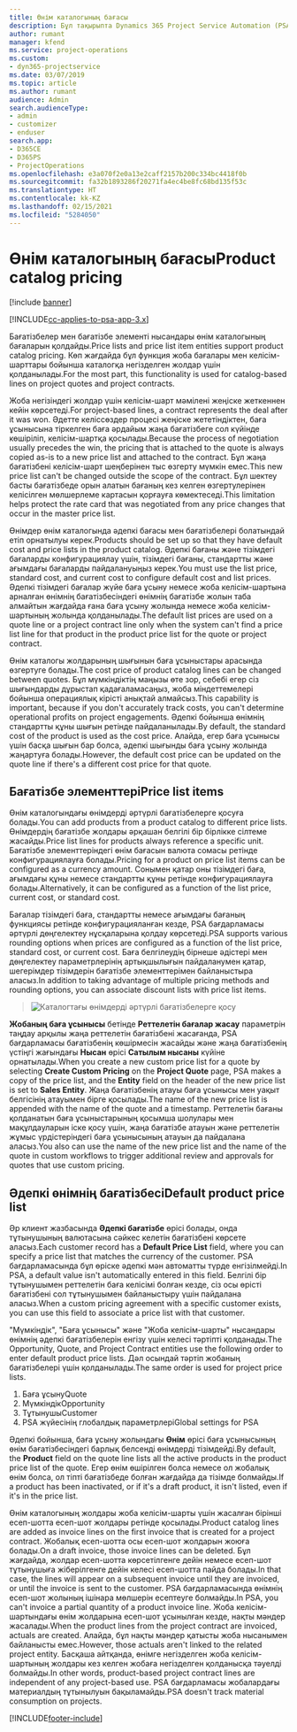 ```yaml
---
title: Өнім каталогының бағасы
description: Бұл тақырыпта Dynamics 365 Project Service Automation (PSA) бағдарламасында өнім каталогының бағасы қалай жұмыс істейтіні туралы ақпарат берілген.
author: rumant
manager: kfend
ms.service: project-operations
ms.custom:
- dyn365-projectservice
ms.date: 03/07/2019
ms.topic: article
ms.author: rumant
audience: Admin
search.audienceType:
- admin
- customizer
- enduser
search.app:
- D365CE
- D365PS
- ProjectOperations
ms.openlocfilehash: e3a070f2e0a13e2caff2157b200c334bc4418f0b
ms.sourcegitcommit: fa32b1893286f20271fa4ec4be8fc68bd135f53c
ms.translationtype: HT
ms.contentlocale: kk-KZ
ms.lasthandoff: 02/15/2021
ms.locfileid: "5284050"
---
```

# <a name="product-catalog-pricing"></a><span data-ttu-id="f4b95-103">Өнім каталогының бағасы</span><span class="sxs-lookup"><span data-stu-id="f4b95-103">Product catalog pricing</span></span> 

[!include [banner](../includes/psa-now-project-operations.md)]

[!INCLUDE[cc-applies-to-psa-app-3.x](../includes/cc-applies-to-psa-app-3x.md)]


<span data-ttu-id="f4b95-104">Бағатізбелер мен бағатізбе элементі нысандары өнім каталогының бағаларын қолдайды.</span><span class="sxs-lookup"><span data-stu-id="f4b95-104">Price lists and price list item entities support product catalog pricing.</span></span> <span data-ttu-id="f4b95-105">Көп жағдайда бұл функция жоба бағалары мен келісім-шарттары бойынша каталогқа негізделген жолдар үшін қолданылады.</span><span class="sxs-lookup"><span data-stu-id="f4b95-105">For the most part, this functionality is used for catalog-based lines on project quotes and project contracts.</span></span>

<span data-ttu-id="f4b95-106">Жоба негізіндегі жолдар үшін келісім-шарт мәмілені жеңіске жеткеннен кейін көрсетеді.</span><span class="sxs-lookup"><span data-stu-id="f4b95-106">For project-based lines, a contract represents the deal after it was won.</span></span> <span data-ttu-id="f4b95-107">Әдетте келіссөздер процесі жеңіске жететіндіктен, баға ұсынысына тіркелген баға әрдайым жаңа бағатізбеге сол күйінде көшіріліп, келісім-шартқа қосылады.</span><span class="sxs-lookup"><span data-stu-id="f4b95-107">Because the process of negotiation usually precedes the win, the pricing that is attached to the quote is always copied as-is to a new price list and attached to the contract.</span></span> <span data-ttu-id="f4b95-108">Бұл жаңа бағатізбені келісім-шарт шеңберінен тыс өзгерту мүмкін емес.</span><span class="sxs-lookup"><span data-stu-id="f4b95-108">This new price list can't be changed outside the scope of the contract.</span></span> <span data-ttu-id="f4b95-109">Бұл шектеу басты бағатізбеде орын алатын бағаның кез келген өзгертулерінен келісілген мөлшерлеме картасын қорғауға көмектеседі.</span><span class="sxs-lookup"><span data-stu-id="f4b95-109">This limitation helps protect the rate card that was negotiated from any price changes that occur in the master price list.</span></span>

<span data-ttu-id="f4b95-110">Өнімдер өнім каталогында әдепкі бағасы мен бағатізбелері болатындай етіп орнатылуы керек.</span><span class="sxs-lookup"><span data-stu-id="f4b95-110">Products should be set up so that they have default cost and price lists in the product catalog.</span></span> <span data-ttu-id="f4b95-111">Әдепкі бағаны және тізімдегі бағаларды конфигурациялау үшін, тізімдегі бағаны, стандартты және ағымдағы бағаларды пайдалануыңыз керек.</span><span class="sxs-lookup"><span data-stu-id="f4b95-111">You must use the list price, standard cost, and current cost to configure default cost and list prices.</span></span> <span data-ttu-id="f4b95-112">Әдепкі тізімдегі бағалар жүйе баға ұсыну немесе жоба келісім-шартына арналған өнімнің бағатізбесіндегі өнімнің бағатізбе жолын таба алмайтын жағдайда ғана баға ұсыну жолында немесе жоба келісім-шартының жолында қолданылады.</span><span class="sxs-lookup"><span data-stu-id="f4b95-112">The default list prices are used on a quote line or a project contract line only when the system can't find a price list line for that product in the product price list for the quote or project contract.</span></span>

<span data-ttu-id="f4b95-113">Өнім каталогы жолдарының шығынын баға ұсыныстары арасында өзгертуге болады.</span><span class="sxs-lookup"><span data-stu-id="f4b95-113">The cost price of product catalog lines can be changed between quotes.</span></span> <span data-ttu-id="f4b95-114">Бұл мүмкіндіктің маңызы өте зор, себебі егер сіз шығындарды дұрыстап қадағаламасаңыз, жоба міндеттемелері бойынша операциялық кірісті анықтай алмайсыз.</span><span class="sxs-lookup"><span data-stu-id="f4b95-114">This capability is important, because if you don't accurately track costs, you can't determine operational profits on project engagements.</span></span> <span data-ttu-id="f4b95-115">Әдепкі бойынша өнімнің стандартты құны шығын ретінде пайдаланылады.</span><span class="sxs-lookup"><span data-stu-id="f4b95-115">By default, the standard cost of the product is used as the cost price.</span></span> <span data-ttu-id="f4b95-116">Алайда, егер баға ұсынысы үшін басқа шығын бар болса, әдепкі шығынды баға ұсыну жолында жаңартуға болады.</span><span class="sxs-lookup"><span data-stu-id="f4b95-116">However, the default cost price can be updated on the quote line if there's a different cost price for that quote.</span></span>

## <a name="price-list-items"></a><span data-ttu-id="f4b95-117">Бағатізбе элементтері</span><span class="sxs-lookup"><span data-stu-id="f4b95-117">Price list items</span></span>

<span data-ttu-id="f4b95-118">Өнім каталогындағы өнімдерді әртүрлі бағатізбелерге қосуға болады.</span><span class="sxs-lookup"><span data-stu-id="f4b95-118">You can add products from a product catalog to different price lists.</span></span> <span data-ttu-id="f4b95-119">Өнімдердің бағатізбе жолдары әрқашан белгілі бір бірлікке сілтеме жасайды.</span><span class="sxs-lookup"><span data-stu-id="f4b95-119">Price list lines for products always reference a specific unit.</span></span> <span data-ttu-id="f4b95-120">Бағатізбе элементтеріндегі өнім бағасын валюта сомасы ретінде конфигурациялауға болады.</span><span class="sxs-lookup"><span data-stu-id="f4b95-120">Pricing for a product on price list items can be configured as a currency amount.</span></span> <span data-ttu-id="f4b95-121">Сонымен қатар оны тізімдегі баға, ағымдағы құны немесе стандартты құны ретінде конфигурациялауға болады.</span><span class="sxs-lookup"><span data-stu-id="f4b95-121">Alternatively, it can be configured as a function of the list price, current cost, or standard cost.</span></span>

<span data-ttu-id="f4b95-122">Бағалар тізімдегі баға, стандартты немесе ағымдағы бағаның функциясы ретінде конфигурацияланған кезде, PSA бағдарламасы әртүрлі дөңгелектеу нұсқаларына қолдау көрсетеді.</span><span class="sxs-lookup"><span data-stu-id="f4b95-122">PSA supports various rounding options when prices are configured as a function of the list price, standard cost, or current cost.</span></span> <span data-ttu-id="f4b95-123">Баға белгілеудің бірнеше әдістері мен дөңгелектеу параметрлерінің артықшылығын пайдаланумен қатар, шегерімдер тізімдерін бағатізбе элементтерімен байланыстыра аласыз.</span><span class="sxs-lookup"><span data-stu-id="f4b95-123">In addition to taking advantage of multiple pricing methods and rounding options, you can associate discount lists with price list items.</span></span> 

> ![Каталогтағы өнімдерді әртүрлі бағатізбелерге қосу](media/basic-guide-16.png)

<span data-ttu-id="f4b95-125">**Жобаның баға ұсынысы** бетінде **Реттелетін бағалар жасау** параметрін таңдау арқылы жаңа реттелетін бағатізбені жасағанда, PSA бағдарламасы бағатізбенің көшірмесін жасайды және жаңа бағатізбенің үстіңгі жағындағы **Нысан** өрісі **Сатылым нысаны** күйіне орнатылады.</span><span class="sxs-lookup"><span data-stu-id="f4b95-125">When you create a new custom price list for a quote by selecting **Create Custom Pricing** on the **Project Quote** page, PSA makes a copy of the price list, and the **Entity** field on the header of the new price list is set to **Sales Entity**.</span></span> <span data-ttu-id="f4b95-126">Жаңа бағатізбенің атауы баға ұсынысы мен уақыт белгісінің атауымен бірге қосылады.</span><span class="sxs-lookup"><span data-stu-id="f4b95-126">The name of the new price list is appended with the name of the quote and a timestamp.</span></span> <span data-ttu-id="f4b95-127">Реттелетін бағаны қолданатын баға ұсыныстарының қосымша шолулары мен мақұлдауларын іске қосу үшін, жаңа бағатізбе атауын және реттелетін жұмыс үрдістеріндегі баға ұсынысының атауын да пайдалана аласыз.</span><span class="sxs-lookup"><span data-stu-id="f4b95-127">You also can use the name of the new price list and the name of the quote in custom workflows to trigger additional review and approvals for quotes that use custom pricing.</span></span>

 
## <a name="default-product-price-list"></a><span data-ttu-id="f4b95-128">Әдепкі өнімнің бағатізбесі</span><span class="sxs-lookup"><span data-stu-id="f4b95-128">Default product price list</span></span>
<span data-ttu-id="f4b95-129">Әр клиент жазбасында **Әдепкі бағатізбе** өрісі болады, онда тұтынушының валютасына сәйкес келетін бағатізбені көрсете аласыз.</span><span class="sxs-lookup"><span data-stu-id="f4b95-129">Each customer record has a **Default Price List** field, where you can specify a price list that matches the currency of the customer.</span></span> <span data-ttu-id="f4b95-130">PSA бағдарламасында бұл өріске әдепкі мән автоматты түрде енгізілмейді.</span><span class="sxs-lookup"><span data-stu-id="f4b95-130">In PSA, a default value isn't automatically entered in this field.</span></span> <span data-ttu-id="f4b95-131">Белгілі бір тұтынушымен реттелетін баға келісімі болған кезде, сіз осы өрісті бағатізбені сол тұтынушымен байланыстыру үшін пайдалана аласыз.</span><span class="sxs-lookup"><span data-stu-id="f4b95-131">When a custom pricing agreement with a specific customer exists, you can use this field to associate a price list with that customer.</span></span>

<span data-ttu-id="f4b95-132">"Мүмкіндік", "Баға ұсынысы" және "Жоба келісім-шарты" нысандары өнімнің әдепкі бағатізбелерін енгізу үшін келесі тәртіпті қолданады.</span><span class="sxs-lookup"><span data-stu-id="f4b95-132">The Opportunity, Quote, and Project Contract entities use the following order to enter default product price lists.</span></span> <span data-ttu-id="f4b95-133">Дәл осындай тәртіп жобаның бағатізбелері үшін қолданылады.</span><span class="sxs-lookup"><span data-stu-id="f4b95-133">The same order is used for project price lists.</span></span>

1.  <span data-ttu-id="f4b95-134">Баға ұсыну</span><span class="sxs-lookup"><span data-stu-id="f4b95-134">Quote</span></span>
2.  <span data-ttu-id="f4b95-135">Мүмкіндік</span><span class="sxs-lookup"><span data-stu-id="f4b95-135">Opportunity</span></span>
3.  <span data-ttu-id="f4b95-136">Тұтынушы</span><span class="sxs-lookup"><span data-stu-id="f4b95-136">Customer</span></span>
4.  <span data-ttu-id="f4b95-137">PSA жүйесінің глобалдық параметрлері</span><span class="sxs-lookup"><span data-stu-id="f4b95-137">Global settings for PSA</span></span>

<span data-ttu-id="f4b95-138">Әдепкі бойынша, баға ұсыну жолындағы **Өнім** өрісі баға ұсынысының өнім бағатізбесіндегі барлық белсенді өнімдерді тізімдейді.</span><span class="sxs-lookup"><span data-stu-id="f4b95-138">By default, the **Product** field on the quote line lists all the active products in the product price list of the quote.</span></span> <span data-ttu-id="f4b95-139">Егер өнім өшірілген болса немесе ол жобалық өнім болса, ол тіпті бағатізбеде болған жағдайда да тізімде болмайды.</span><span class="sxs-lookup"><span data-stu-id="f4b95-139">If a product has been inactivated, or if it's a draft product, it isn't listed, even if it's in the price list.</span></span> 

<span data-ttu-id="f4b95-140">Өнім каталогының жолдары жоба келісім-шарты үшін жасалған бірінші есеп-шотта есеп-шот жолдары ретінде қосылады.</span><span class="sxs-lookup"><span data-stu-id="f4b95-140">Product catalog lines are added as invoice lines on the first invoice that is created for a project contract.</span></span> <span data-ttu-id="f4b95-141">Жобалық есеп-шотта осы есеп-шот жолдарын жоюға болады.</span><span class="sxs-lookup"><span data-stu-id="f4b95-141">On a draft invoice, those invoice lines can be deleted.</span></span> <span data-ttu-id="f4b95-142">Бұл жағдайда, жолдар есеп-шотта көрсетілгенге дейін немесе есеп-шот тұтынушыға жіберілгенге дейін келесі есеп-шотта пайда болады.</span><span class="sxs-lookup"><span data-stu-id="f4b95-142">In that case, the lines will appear on a subsequent invoice until they are invoiced, or until the invoice is sent to the customer.</span></span> <span data-ttu-id="f4b95-143">PSA бағдарламасында өнімнің есеп-шот жолының ішінара мөлшерін есептеуге болмайды.</span><span class="sxs-lookup"><span data-stu-id="f4b95-143">In PSA, you can't invoice a partial quantity of a product invoice line.</span></span> <span data-ttu-id="f4b95-144">Жоба келісім-шартындағы өнім жолдарына есеп-шот ұсынылған кезде, нақты мәндер жасалады.</span><span class="sxs-lookup"><span data-stu-id="f4b95-144">When the product lines from the project contract are invoiced, actuals are created.</span></span> <span data-ttu-id="f4b95-145">Алайда, бұл нақты мәндер қатысты жоба нысанымен байланысты емес.</span><span class="sxs-lookup"><span data-stu-id="f4b95-145">However, those actuals aren't linked to the related project entity.</span></span> <span data-ttu-id="f4b95-146">Басқаша айтқанда, өнімге негізделген жоба келісім-шартының жолдары кез келген жобаға негізделген қолданысқа тәуелді болмайды.</span><span class="sxs-lookup"><span data-stu-id="f4b95-146">In other words, product-based project contract lines are independent of any project-based use.</span></span> <span data-ttu-id="f4b95-147">PSA бағдарламасы жобалардағы материалдың тұтынылуын бақыламайды.</span><span class="sxs-lookup"><span data-stu-id="f4b95-147">PSA doesn't track material consumption on projects.</span></span>


[!INCLUDE[footer-include](../includes/footer-banner.md)]